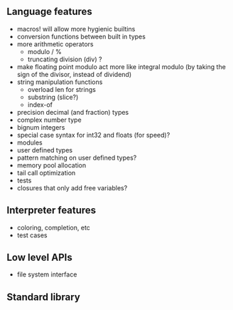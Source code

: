 ## Language features
- macros! will allow more hygienic builtins
- conversion functions between built in types
- more arithmetic operators
    - modulo / %
    - truncating division (div) ?
- make floating point modulo act more like integral modulo
    (by taking the sign of the divisor, instead of dividend)
- string manipulation functions
    - overload len for strings
    - substring (slice?)
    - index-of
- precision decimal (and fraction) types
- complex number type
- bignum integers
- special case syntax for int32 and floats (for speed)?
- modules
- user defined types
- pattern matching on user defined types?
- memory pool allocation
- tail call optimization
- tests
- closures that only add free variables?

## Interpreter features
- coloring, completion, etc
- test cases

## Low level APIs
- file system interface

## Standard library

